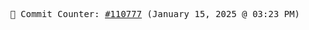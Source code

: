 <p align="center">
    <samp>
        📮 Commit Counter: <a href="https://github.com/Javascript-void0/Javascript-void0/commits/main">#110777</a> (January 15, 2025 @ 03:23 PM)
    </samp>
</p>